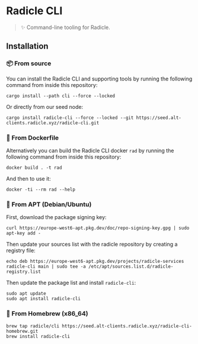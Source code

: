 # Radicle CLI

> ✨ Command-line tooling for Radicle.

## Installation

### 📦 From source

You can install the Radicle CLI and supporting tools by running the
following command from inside this repository:

    cargo install --path cli --force --locked

Or directly from our seed node:

    cargo install radicle-cli --force --locked --git https://seed.alt-clients.radicle.xyz/radicle-cli.git

### 🐳 From Dockerfile

Alternatively you can build the Radicle CLI docker `rad` by running the
following command from inside this repository:

    docker build . -t rad

And then to use it:

    docker -ti --rm rad --help

### 🐧 From APT (Debian/Ubuntu)

First, download the package signing key:

    curl https://europe-west6-apt.pkg.dev/doc/repo-signing-key.gpg | sudo apt-key add -

Then update your sources list with the radicle repository by creating a registry file:

    echo deb https://europe-west6-apt.pkg.dev/projects/radicle-services radicle-cli main | sudo tee -a /etc/apt/sources.list.d/radicle-registry.list

Then update the package list and install `radicle-cli`:

    sudo apt update
    sudo apt install radicle-cli

### 🍺 From Homebrew (x86_64)

    brew tap radicle/cli https://seed.alt-clients.radicle.xyz/radicle-cli-homebrew.git
    brew install radicle-cli
